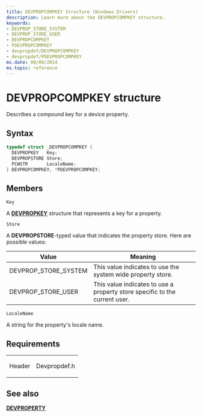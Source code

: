 ```yaml
---
title: DEVPROPCOMPKEY Structure (Windows Drivers)
description: Learn more about the DEVPROPCOMPKEY structure.
keywords:
- DEVPROP_STORE_SYSTEM
- DEVPROP_STORE_USER
- DEVPROPCOMPKEY
- PDEVPROPCOMPKEY
- devpropdef/DEVPROPCOMPKEY
- devpropdef/PDEVPROPCOMPKEY
ms.date: 09/09/2024
ms.topic: reference
---
```


# DEVPROPCOMPKEY structure

Describes a compound key for a device property.

## Syntax

``` c++
typedef struct _DEVPROPCOMPKEY {
  DEVPROPKEY   Key;
  DEVPROPSTORE Store;
  PCWSTR       LocaleName;
} DEVPROPCOMPKEY, *PDEVPROPCOMPKEY;
```

## Members

`Key`

A [**DEVPROPKEY**](devpropkey.md) structure that represents a key for a property.

`Store`

A **DEVPROPSTORE**-typed value that indicates the property store. Here are possible values:

| Value | Meaning |
| -- | -- |
| DEVPROP\_STORE\_SYSTEM | This value indicates to use the system wide property store. |
| DEVPROP\_STORE\_USER | This value indicates to use a property store specific to the current user. |

`LocaleName`

A string for the property's locale name.

## Requirements

<table>
<tbody>
<tr class="odd">
<td><p>Header</p></td>
<td>Devpropdef.h</td>
</tr>
</tbody>
</table>

## See also

[**DEVPROPERTY**](devproperty.md)
